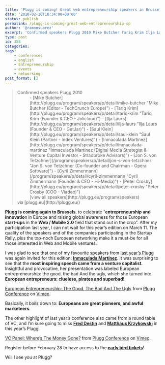 ```yaml
---
title: 'Plugg is coming! Great web entrepreneurship speakers in Brussels'
date: '2010-02-20T18:34:00+00:00'
status: publish
permalink: /plugg-is-coming-great-web-entrepreneurship-sp
author: '@ramonsuarez'
excerpt: 'Confirmed speakers Plugg 2010 Mike Butcher Tariq Krim Ilja Laurs Saul Klein Inmaculada Martinez Jon S. von Tetzchner Cyril Zimmermann Peter Crosby view all speakers via plugg.eu Plugg is coming again to Brussels, to celebrate "entrepreneurship and...'
type: post
id: 358
categories:
tags:
    - conferences
    - english
    - Entrepreneurship
    - events
    - networking
post_format: []
---
```

> <dt>Confirmed speakers Plugg 2010</dt><dd>- [Mike Butcher](http://plugg.eu/program/speakers/p/detail/mike-butcher "Mike Butcher (Editor - TechCrunch Europe)")
> - [Tariq Krim](http://plugg.eu/program/speakers/p/detail/tariq-krim "Tariq Krim (Founder & CEO - Jolicloud)")
> - [Ilja Laurs](http://plugg.eu/program/speakers/p/detail/ilja-laurs "Ilja Laurs (Founder & CEO - GetJar)")
> - [Saul Klein](http://plugg.eu/program/speakers/p/detail/saul-klein "Saul Klein (Partner - Index Ventures)")
> - [Inmaculada Martinez](http://plugg.eu/program/speakers/p/detail/inmaculada-martinez "Inmaculada Martinez (Digital Media Strategist & Venture Capital Investor - Stradbroke Advisors)")
> - [Jon S. von Tetzchner](/program/speakers/p/detail/jon-s-von-tetzchner "Jon S. von Tetzchner (Co-founder and Chairman - Opera Software)")
> - [Cyril Zimmermann](/program/speakers/p/detail/cyril-zimmermann "Cyril Zimmermann (Founder & CEO - Hi-Media)")
> - [Peter Crosby](http://plugg.eu/program/speakers/p/detail/peter-crosby "Peter Crosby (COO - Viadeo)")
> 
> </dd><dd class="viewMoreSpeakers"> [view all speakers](http://plugg.eu/program/speakers) </dd>via [plugg.eu](http://plugg.eu/)</div>

**[Plugg](http://plugg.eu "Plugg, Web and Mobile entrepreneurs event in Brussels") is coming again to Brussels**, to celebrate “**entrepreneurship and innovatio**n in Europe and raising global awareness for those European **start-ups** in the **Web / Mobile 2.0** field that stand out in the crop”. After my participation last year, I can not wait for this year’s edition on March 11. The quality of the speakers and of the companies participating in the Startup Rally, plus the top-noch European networking make it a must-be for all those interested in Web and Mobile ventures.

I was glad to see that one of my favourite speakers from [last year’s Plugg](http://www.blogbruselas.com/2009/03/plugg-magnifico.html "Plugg 2009: ¡Magnífico!") was again invited for this edition: **[Inmaculada Martínez](http://inmamartinez.com/ "Inma Martinez, venture capitalist")**. It was surprising to see that the **most inspiring speech came from a venture capitalist**. Insightful and provocative, her presentation was labeled European entrepreneurship: the good, the bad And the ugly, which she turned into **European entrepreneurs: clueless, pirates and superbad!**

[European Entrepreneurship: The Good, The Bad And The Ugly](http://vimeo.com/3684935) from [Plugg Conference](http://vimeo.com/plugg) on [Vimeo](http://vimeo.com).

Basically, it boils down to: **Europeans are great pioneers, and awful marketeers**.

The other highlight of last year’s conference also came from a round table of VC, and I’m sure going to miss **[Fred Destin](http://2009.plugg.eu/program/speakers/p/detail/fred-destin)** and [**Matthäus Krzykowski**](http://2009.plugg.eu/program/speakers/p/detail/matthaumlus-krzykowski) in this year’s Plugg.

[VC Panel: Where’s The Money Gone?](http://vimeo.com/3619081) from [Plugg Conference](http://vimeo.com/plugg) on [Vimeo](http://vimeo.com).

Register before February 28 to have access to the [**early bird tickets**](http://plugg.eu/ "Register to Plugg and get the early bird special ")!

Will I see you at Plugg?